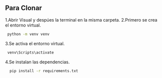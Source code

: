 ## Para Clonar

1.Abrir Visual y despúes la terminal en la misma carpeta.
2.Primero se crea el entorno virtual.
 ```sh
  python -m venv venv
  ```
3.Se activa el entorno virtual.
 ```sh
  venv\Scripts\activate
  ```

4.Se instalan las dependencias.
```sh
  pip install -r requirements.txt
  ```

